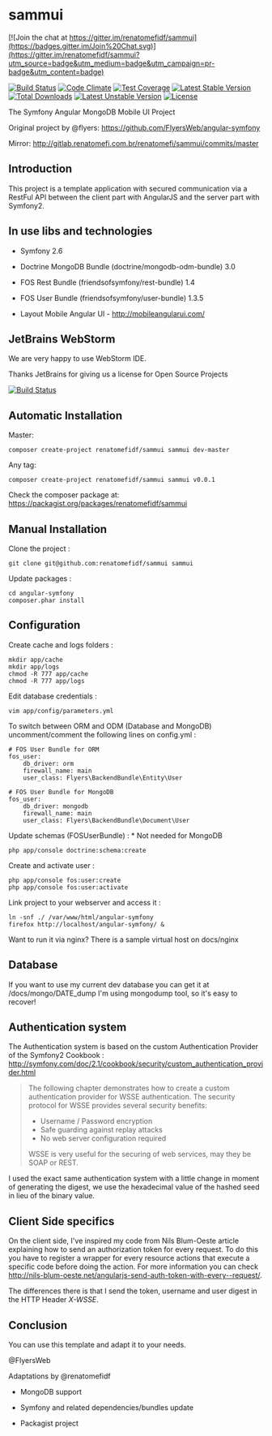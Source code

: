 sammui
===============

[![Join the chat at https://gitter.im/renatomefidf/sammui](https://badges.gitter.im/Join%20Chat.svg)](https://gitter.im/renatomefidf/sammui?utm_source=badge&utm_medium=badge&utm_campaign=pr-badge&utm_content=badge)

[![Build Status](https://travis-ci.org/renatomefidf/sammui.svg?branch=master)](https://travis-ci.org/renatomefidf/sammui)
[![Code Climate](https://codeclimate.com/github/renatomefidf/sammui/badges/gpa.svg)](https://codeclimate.com/github/renatomefidf/sammui)
[![Test Coverage](https://codeclimate.com/github/renatomefidf/sammui/badges/coverage.svg)](https://codeclimate.com/github/renatomefidf/sammui)
[![Latest Stable Version](https://poser.pugx.org/renatomefidf/sammui/v/stable.svg)](https://packagist.org/packages/renatomefidf/sammui)
[![Total Downloads](https://poser.pugx.org/renatomefidf/sammui/downloads.svg)](https://packagist.org/packages/renatomefidf/sammui)
[![Latest Unstable Version](https://poser.pugx.org/renatomefidf/sammui/v/unstable.svg)](https://packagist.org/packages/renatomefidf/sammui)
[![License](https://poser.pugx.org/renatomefidf/sammui/license.svg)](https://packagist.org/packages/renatomefidf/sammui)


The Symfony Angular MongoDB Mobile UI Project

Original project by @flyers: https://github.com/FlyersWeb/angular-symfony 

Mirror: http://gitlab.renatomefi.com.br/renatomefi/sammui/commits/master 

Introduction
------------

This project is a template application with secured communication via a RestFul API between the client part with AngularJS and the server part with Symfony2.

In use libs and technologies
------------

- Symfony 2.6

- Doctrine MongoDB Bundle (doctrine/mongodb-odm-bundle) 3.0

- FOS Rest Bundle (friendsofsymfony/rest-bundle) 1.4

- FOS User Bundle (friendsofsymfony/user-bundle) 1.3.5

- Layout Mobile Angular UI - http://mobileangularui.com/

JetBrains WebStorm
------------

We are very happy to use WebStorm IDE.

Thanks JetBrains for giving us a license for Open Source Projects

[![Build Status](https://www.jetbrains.com/webstorm/documentation/docs/logo_webstorm.png)](https://www.jetbrains.com/webstorm/)

Automatic Installation
------------

Master:

	composer create-project renatomefidf/sammui sammui dev-master
	
Any tag:

	composer create-project renatomefidf/sammui sammui v0.0.1


Check the composer package at: https://packagist.org/packages/renatomefidf/sammui

Manual Installation
------------

Clone the project :

	git clone git@github.com:renatomefidf/sammui sammui

Update packages :

	cd angular-symfony
	composer.phar install

Configuration
-------------

Create cache and logs folders :

	mkdir app/cache
	mkdir app/logs
	chmod -R 777 app/cache
	chmod -R 777 app/logs

Edit database credentials :

	vim app/config/parameters.yml

To switch between ORM and ODM (Database and MongoDB) uncomment/comment the following lines on config.yml :
	
	# FOS User Bundle for ORM
    fos_user:
        db_driver: orm
        firewall_name: main
        user_class: Flyers\BackendBundle\Entity\User
    
    # FOS User Bundle for MongoDB
    fos_user:
        db_driver: mongodb
        firewall_name: main
        user_class: Flyers\BackendBundle\Document\User

Update schemas (FOSUserBundle) : * Not needed for MongoDB

 	php app/console doctrine:schema:create

Create and activate user :

	php app/console fos:user:create
	php app/console fos:user:activate

Link project to your webserver and access it :

	ln -snf ./ /var/www/html/angular-symfony
	firefox http://localhost/angular-symfony/ &

Want to run it via nginx? There is a sample virtual host on docs/nginx

Database
---------------------
If you want to use my current dev database you can get it at /docs/mongo/DATE_dump
I'm using mongodump tool, so it's easy to recover!

Authentication system
---------------------

The Authentication system is based on the custom Authentication Provider of the Symfony2 Cookbook : http://symfony.com/doc/2.1/cookbook/security/custom_authentication_provider.html

> The following chapter demonstrates how to create a custom authentication provider for WSSE authentication. The security protocol for WSSE provides several security benefits:
> * Username / Password encryption
> * Safe guarding against replay attacks
> * No web server configuration required
> 
> WSSE is very useful for the securing of web services, may they be SOAP or REST.

I used the exact same authentication system with a little change in moment of generating the digest, we use the hexadecimal value of the hashed seed in lieu of the binary value.

Client Side specifics
---------------------

On the client side, I've inspired my code from Nils Blum-Oeste article explaining how to send an authorization token for every request. To do this you have to register a wrapper for every resource actions that execute a specific code before doing the action. For more information you can check http://nils-blum-oeste.net/angularjs-send-auth-token-with-every--request/.

The differences there is that I send the token, username and user digest in the HTTP Header *X-WSSE*.

Conclusion
----------

You can use this template and adapt it to your needs.

@FlyersWeb

Adaptations by @renatomefidf

- MongoDB support

- Symfony and related dependencies/bundles update

- Packagist project